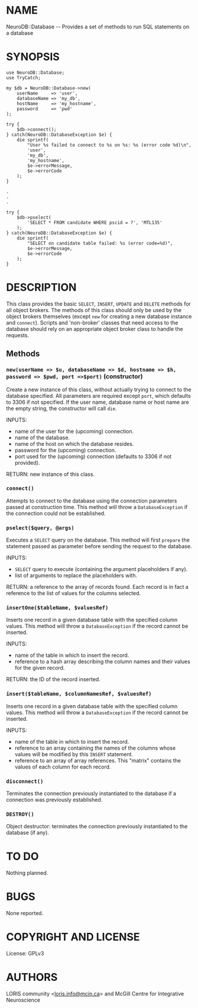 # NAME

NeuroDB::Database -- Provides a set of methods to run SQL statements on a database

# SYNOPSIS

    use NeuroDB::Database;
    use TryCatch;

    my $db = NeuroDB::Database->new(
        userName     => 'user',
        databaseName => 'my_db',
        hostName     => 'my_hostname',
        password     => 'pwd'
    );

    try {
        $db->connect();
    } catch(NeuroDB::DatabaseException $e) {
        die sprintf(
            "User %s failed to connect to %s on %s: %s (error code %d)\n",
            'user',
            'my_db',
            'my_hostname',
            $e->errorMessage,
            $e->errorCode
        );
    }

    .
    .
    .

    try {
        $db->pselect(
            'SELECT * FROM candidate WHERE pscid = ?', 'MTL135'
        );
    } catch(NeuroDB::DatabaseException $e) {
        die sprintf(
            "SELECT on candidate table failed: %s (error code=%d)",
            $e->errorMessage,
            $e->errorCode
        );
    }

# DESCRIPTION

This class provides the basic `SELECT`, `INSERT`, `UPDATE` and `DELETE` methods
for all object brokers. The methods of this class should only be used by
the object brokers themselves (except `new` for creating a new database
instance and `connect`). Scripts and 'non-broker' classes that need access
to the database should rely on an appropriate object broker class to handle
the requests.

## Methods

### `new(userName => $u, databaseName => $d, hostname => $h, password => $pwd, port =>$port)`  (constructor)

Create a new instance of this class, without actually trying to connect
to the database specified. All parameters are required except `port`, which
defaults to 3306 if not specified. If the user name, database name or host
name are the empty string, the constructor will call `die`.

INPUTS:
  - name of the user for the (upcoming) connection.
  - name of the database.
  - name of the host on which the database resides.
  - password for the (upcoming) connection.
  - port used for the (upcoming) connection (defaults to 3306 if not provided).

RETURN: new instance of this class.

### `connect()`

Attempts to connect to the database using the connection parameters passed
at construction time. This method will throw a `DatabaseException` if the
connection could not be established.

### `pselect($query, @args)`

Executes a `SELECT` query on the database. This method will first `prepare`
the statement passed as parameter before sending the request to the database.

INPUTS: 
  - `SELECT` query to execute (containing the argument placeholders if any).
  - list of arguments to replace the placeholders with.

RETURN: a reference to the array of records found. Each record is in fact a
        reference to the list of values for the columns selected.

### `insertOne($tableName, $valuesRef)`

Inserts one record in a given database table with the specified column values.
This method will throw a `DatabaseException` if the record cannot be inserted.

INPUTS: 
  - name of the table in which to insert the record.
  - reference to a hash array describing the column names and their values
    for the given record.

RETURN: the ID of the record inserted.

### `insert($tableName, $columnNamesRef, $valuesRef)`

Inserts one record in a given database table with the specified column values.
This method will throw a `DatabaseException` if the record cannot be inserted.

INPUTS: 
  - name of the table in which to insert the record.
  - reference to an array containing the names of the columns whose values
    will be modified by this `INSERT` statement.
  - reference to an array of array references. This "matrix" contains the
    values of each column for each record.

### `disconnect()`

Terminates the connection previously instantiated to the database if a 
connection was previously established.

### `DESTROY()`

Object destructor: terminates the connection previously instantiated to the
database (if any).

# TO DO

Nothing planned.

# BUGS

None reported.

# COPYRIGHT AND LICENSE

License: GPLv3

# AUTHORS

LORIS community &lt;loris.info@mcin.ca> and McGill Centre for Integrative
Neuroscience
